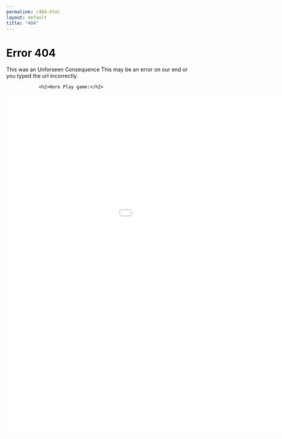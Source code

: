```yaml
---
permalink: /404.html
layout: default
title: "404"
---
```

<div id="main">
    	<div class="fof">
        		<h1>Error 404</h1>
                <p>This was an Unforseen Consequence This may be an error on our end or you typed the url incorrectly.</p> 



				<h2>Here Play game:</h2>
<embed src="src/" width="1200" height="900" allowfullscreen>
    	</div>
</div>
